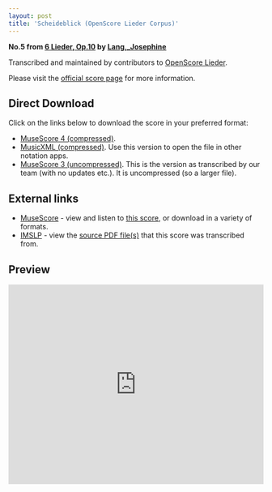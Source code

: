 ```yaml
---
layout: post
title: 'Scheideblick (OpenScore Lieder Corpus)'
---
```


__No.5 from [6 Lieder, Op.10](https://fourscoreandmore.org/openscore/lieder/Lang,_Josephine/6_Lieder,_Op.10/) by [Lang,_Josephine](https://fourscoreandmore.org/openscore/lieder/Lang,_Josephine)__

Transcribed and maintained by contributors to [OpenScore Lieder].

Please visit the [official score page] for more information.

[official score page]: https://musescore.com/openscore-lieder-corpus/scores/5002160
[OpenScore Lieder]: https://musescore.com/openscore-lieder-corpus

## Direct Download

Click on the links below to download the score in your preferred format:
- [MuseScore 4 (compressed)](https://fourscoreandmore.org/openscore/lieder/Lang,_Josephine/6_Lieder,_Op.10/5_Scheideblick.mscz).
- [MusicXML (compressed)](https://fourscoreandmore.org/openscore/lieder/Lang,_Josephine/6_Lieder,_Op.10/5_Scheideblick.mxl). Use this version to open the file in other notation apps.
- [MuseScore 3 (uncompressed)](https://raw.githubusercontent.com/OpenScore/Lieder/refs/heads/main/scores/Lang,_Josephine/6_Lieder,_Op.10/5_Scheideblick/lc5002160.mscx). This is the version as transcribed by our team (with no updates etc.). It is uncompressed (so a larger file).

## External links

- [MuseScore] - view and listen to [this score][MuseScore], or download in a variety of formats.
- [IMSLP] - view the [source PDF file(s)][IMSLP] that this score was transcribed from.

[MuseScore]: https://musescore.com/score/5002160
[IMSLP]: https://imslp.org/wiki/Special:ReverseLookup/227283

## Preview

<iframe width="100%" height="394" src="https://musescore.com/openscore-lieder-corpus/scores/5002160/embed" frameborder="0" allowfullscreen allow="autoplay; fullscreen"></iframe>
